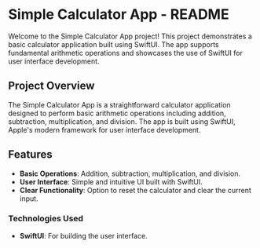 # Simple Calculator App - README

Welcome to the Simple Calculator App project! This project demonstrates a basic calculator application built using SwiftUI. The app supports fundamental arithmetic operations and showcases the use of SwiftUI for user interface development.

## Project Overview

The Simple Calculator App is a straightforward calculator application designed to perform basic arithmetic operations including addition, subtraction, multiplication, and division. The app is built using SwiftUI, Apple's modern framework for user interface development.

## Features

- **Basic Operations**: Addition, subtraction, multiplication, and division.
- **User Interface**: Simple and intuitive UI built with SwiftUI.
- **Clear Functionality**: Option to reset the calculator and clear the current input.

### Technologies Used
- **SwiftUI**: For building the user interface.

